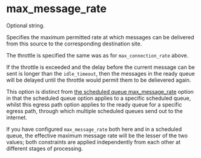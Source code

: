 # max_message_rate

Optional string.

Specifies the maximum permitted rate at which messages can be delivered
from this source to the corresponding destination site.

The throttle is specified the same was as for `max_connection_rate` above.

If the throttle is exceeded and the delay before the current message can be
sent is longer than the `idle_timeout`, then the messages in the ready queue
will be delayed until the throttle would permit them to be delievered again.

This option is distinct from [the scheduled queue
max_message_rate](../make_queue_config/max_message_rate.md) option in that the
scheduled queue option applies to a specific scheduled queue, whilst this
egress path option applies to the ready queue for a specific egress path,
through which multiple scheduled queues send out to the internet.

If you have configured `max_message_rate` both here and in a scheduled queue,
the effective maximum message rate will be the lesser of the two values; both
constraints are applied independently from each other at different stages
of processing.


